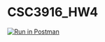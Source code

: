 # CSC3916_HW4

[![Run in Postman](https://run.pstmn.io/button.svg)](https://app.getpostman.com/run-collection/f17eedacd1242af83c2d#?env%5BCSC3916_HW4_Lie%5D=W3sia2V5IjoidG9rZW4iLCJ2YWx1ZSI6IiIsImVuYWJsZWQiOnRydWV9LHsia2V5IjoicmFuZG9tX3VzZXJuYW1lIiwidmFsdWUiOiIiLCJlbmFibGVkIjp0cnVlfSx7ImtleSI6InJhbmRvbV9wYXNzd29yZCIsInZhbHVlIjoiIiwiZW5hYmxlZCI6dHJ1ZX0seyJrZXkiOiJyYW5kb21fbmFtZSIsInZhbHVlIjoiIiwiZW5hYmxlZCI6dHJ1ZX1d)